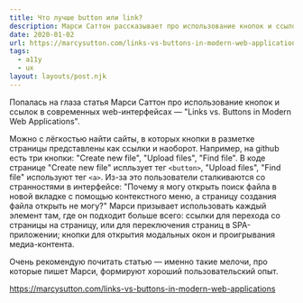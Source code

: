 ```yaml
---
title: Что лучше button или link?
description: Марси Саттон рассказывает про использование кнопок и ссылок в современных web-интерфейсах
date: 2020-01-02
url: https://marcysutton.com/links-vs-buttons-in-modern-web-applications
tags:
  - a11y
  - ux
layout: layouts/post.njk
---
```

Попалась на глаза статья Марси Саттон про использование кнопок и ссылок в современных web-интерфейсах — "Links vs. Buttons in Modern Web Applications".

Можно с лёгкостью найти сайты, в которых кнопки в разметке страницы представлены как ссылки и наоборот. Например, на github есть три кнопки: "Create new file", "Upload files", "Find file". В коде странице "Create new file" испльзует тег `<button>`, "Upload files", "Find file" используют тег `<a>`. Из-за это пользователи сталкиваются со странностями в интерфейсе: "Почему я могу открыть поиск файла в новой вкладке с помощью контекстного меню, а страницу создания файла открыть не могу?" Марси призывает использовать каждый элемент там, где он подходит больше всего: ссылки для перехода со страницы на страницу, или для переключения страниц в SPA-приложении; кнопки для открытия модальных окон и проигрывания медиа-контента.

Очень рекомендую почитать статью — именно такие мелочи, про которые пишет Марси, формируют хороший пользовательский опыт.

https://marcysutton.com/links-vs-buttons-in-modern-web-applications
